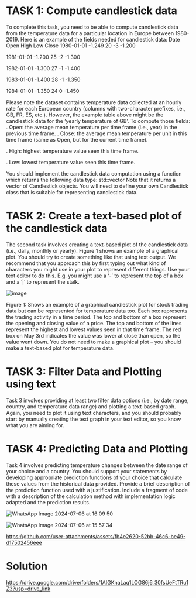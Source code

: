 

# TASK 1: Compute candlestick data
To complete this task, you need to be able to compute candlestick data from the
temperature data for a particular location in Europe between 1980-2019. Here is an
example of the fields needed for candlestick data:
Date        Open High Low Close
1980-01-01 -1.249 20 -3 -1.200

1981-01-01 -1.200 25 -2 -1.300

1982-01-01 -1.300 27 -1 -1.400

1983-01-01 -1.400 28 -1 -1.350

1984-01-01 -1.350 24 0 -1.450

Please note the dataset contains temperature data collected at an hourly rate for each
European country (columns with two-character prefixes, i.e., GB, FR, ES, etc.). However,
the example table above might be the candlestick data for the ‘yearly temperature of GB’.
To compute those fields:
. Open: the average mean temperature per time frame (i.e., year) in the previous time
frame.
. Close: the average mean temperature per unit in this time frame (same as Open, but
for the current time frame).

. High: highest temperature value seen this time frame.

. Low: lowest temperature value seen this time frame.

You should implement the candlestick data computation using a function which returns the
following data type:
std::vector<Candlestick>
Note that it returns a vector of Candlestick objects. You will need to define your own
Candlestick class that is suitable for representing candlestick data. 

# TASK 2: Create a text-based plot of the candlestick data
The second task involves creating a text-based plot of the candlestick data (i.e., daily,
monthly or yearly). Figure 1 shows an example of a graphical plot. You should try to create
something like that using text output. We recommend that you approach this by first typing
out what kind of characters you might use in your plot to represent different things. Use
your text editor to do this. E.g. you might use a ‘-’ to represent the top of a box and a ‘|’ to
represent the stalk.

![image](https://github.com/user-attachments/assets/e70967d2-e706-4b8d-ad86-d8a67b872125)

Figure 1: Shows an example of a graphical candlestick plot for stock trading data but can be represented for
temperature data too. Each box represents the trading activity in a time period. The top and bottom of a box
represent the opening and closing value of a price. The top and bottom of the lines represent the highest and
lowest values seen in that time frame. The red box on May 3rd indicates the value was lower at close than
open, so the value went down. You do not need to make a graphical plot – you should make a text-based
plot for temperature data. 

# TASK 3: Filter Data and Plotting using text
Task 3 involves providing at least two filter data options (i.e., by date range, country, and
temperature data range) and plotting a text-based graph. Again, you need to plot it using
text characters, and you should probably start by manually creating the text graph in your
text editor, so you know what you are aiming for.

# TASK 4: Predicting Data and Plotting
Task 4 involves predicting temperature changes between the date range of your choice
and a country. You should support your statements by developing appropriate prediction
functions of your choice that calculate these values from the historical data provided.
Provide a brief description of the prediction function used with a justification.
Include a fragment of code with a description of the calculation method with
implementation logic adapted and the prediction results.

![WhatsApp Image 2024-07-06 at 16 09 50](https://github.com/user-attachments/assets/d4e66e05-bbda-41b0-acd1-0d6ec1ad15af)


![WhatsApp Image 2024-07-06 at 15 57 34](https://github.com/user-attachments/assets/8816c2c9-8c1e-4681-94c5-24a36facf2d5)






https://github.com/user-attachments/assets/fb4e2620-52bb-46c6-be49-d17502456eee


# Solution 
https://drive.google.com/drive/folders/1AIGKnaLaq1LOG86j6_30fsUeFtTRu1Z3?usp=drive_link

